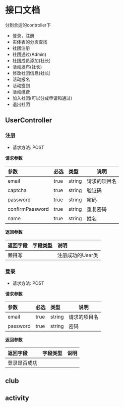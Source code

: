# 接口文档

分到合适的controller下

- 登录，注册
- 实体表的分页查找
- 社团注册
- 社团通过(Admin)
- 社团成员添加(社长)
- 活动发布(社长)
- 修改社团信息(社长)
- 活动报名
- 活动签到
- 活动缴费
- 加入社团(可以分成申请和通过)
- 退出社团

## UserController

### 注册

- 请求方法: POST

**请求参数**

| 参数            | 必选 | 类型   | 说明         |
| :-------------- | :--- | :----- | ------------ |
| email           | true | string | 请求的项目名 |
| captcha         | true | string | 验证码       |
| password        | true | string | 密码         |
| confirmPassword | true | string | 重复密码     |
| name            | true | string | 姓名         |

**返回参数**

| 返回字段 | 字段类型 | 说明             |
| :------- | :------- | :--------------- |
| 懒得写   |          | 注册成功的User类 |



### 登录

- 请求方法: POST

**请求参数**

| 参数     | 必选 | 类型   | 说明         |
| :------- | :--- | :----- | ------------ |
| email    | true | string | 请求的项目名 |
| password | true | string | 密码         |

**返回参数**

| 返回字段     | 字段类型 | 说明 |
| :----------- | :------- | :--- |
| 登录是否成功 |          |      |







## club





## activity

